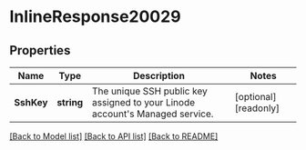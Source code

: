 # InlineResponse20029

## Properties

Name | Type | Description | Notes
------------ | ------------- | ------------- | -------------
**SshKey** | **string** | The unique SSH public key assigned to your Linode account&#39;s Managed service.  | [optional] [readonly] 

[[Back to Model list]](../README.md#documentation-for-models) [[Back to API list]](../README.md#documentation-for-api-endpoints) [[Back to README]](../README.md)


